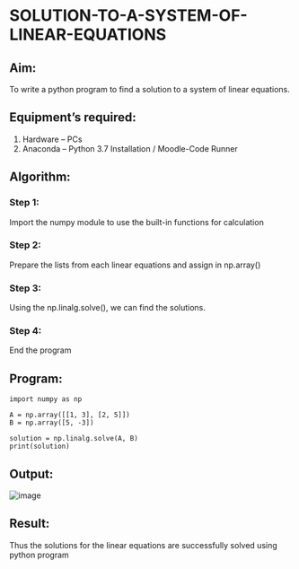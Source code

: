 # SOLUTION-TO-A-SYSTEM-OF-LINEAR-EQUATIONS
## Aim:
To write a python program to find a solution to a system of linear equations.
## Equipment’s required:
1. 	Hardware – PCs
2. 	Anaconda – Python 3.7 Installation / Moodle-Code Runner
## Algorithm:
### Step 1: 
Import the numpy module to use the built-in functions for calculation
### Step 2: 
Prepare the lists from each linear equations and assign in np.array()
### Step 3: 
Using the np.linalg.solve(), we can find the solutions.
### Step 4: 
End the program
## Program:
```
import numpy as np

A = np.array([[1, 3], [2, 5]])
B = np.array([5, -3])

solution = np.linalg.solve(A, B)
print(solution)
```
## Output:
![image](https://github.com/user-attachments/assets/5193c483-133b-494c-abe8-ebe0bcd614a0)

## Result: 
Thus the solutions for the linear equations are successfully solved using python program
